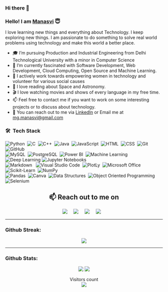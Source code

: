 ### Hi there 👋
### Hello! I am [Manasvi](https://www.linkedin.com/in/manasvi-goyal-2809/) :innocent:

I love learning new things and everything about Technology. I keep exploring new things. I am passionate to do something to solve real world problems using technology and make this world a better place. 

- :mortar_board: I’m pursuing Production and Industrial Engineering from Delhi Technological University with a minor in Computer Science
- 🌱 I’m currently fascinated with Software Development, Web Development, Cloud Computing, Open Source and Machine Learning.
- :deciduous_tree:	I actively work towards empowering women in technology and volunteer for various social causes
- :telescope: I love reading about Space and Astronomy.
- :clapper: I love watching movies and shows of every language in my free time.
- 📫 Feel free to contact me if you want to work on some interesting projects or to discuss about technology.
- :e-mail: You can reach out to me via [LinkedIn](https://www.linkedin.com/in/manasvi-goyal-2809/) or Email me at mg.manasvi@gmail.com


### 🛠 &nbsp;Tech Stack


![Python](https://img.shields.io/badge/-Python-05122A?style=flat&logo=python)&nbsp;
![C](https://img.shields.io/badge/-C-05122A?style=flat&logo=c&logoColor=white)&nbsp;
![C++](https://img.shields.io/badge/-C%2B%2B-05122A?style=flat&logo=C%2B%2B&logoColor=white)&nbsp;
![Java](https://img.shields.io/badge/-Java-05122A?style=flat&logo=java)&nbsp;
![JavaScript](https://img.shields.io/badge/-JavaScript-05122A?style=flat&logo=javascript)&nbsp;
![HTML](https://img.shields.io/badge/-HTML-05122A?style=flat&logo=HTML5)&nbsp;
![CSS](https://img.shields.io/badge/-CSS-05122A?style=flat&logo=CSS3&logoColor=1572B6)&nbsp;
![Git](https://img.shields.io/badge/-Git-05122A?style=flat&logo=git)&nbsp;
![GitHub](https://img.shields.io/badge/-GitHub-05122A?style=flat&logo=github)\
![MySQL](https://img.shields.io/badge/-MySQL-05122A?style=flat&logo=MySQL)&nbsp;
![PostgreSQL](https://img.shields.io/badge/-PostgreSQL-05122A?style=flat&logo=PostgreSQL)&nbsp;
![Power BI](https://img.shields.io/badge/-Power%20BI-05122A?style=flat&logo=PowerBI)&nbsp;
![Machine Learning](https://img.shields.io/badge/-Machine%20Learning-05122A?style=flat&logo=Mathworks&logoColor=FF9800)
![Deep Learning](https://img.shields.io/badge/-Deep%20Learning-05122A?style=flat&logo=Mathworks&logoColor=FF9800)
![Jupyter Notebooks](https://img.shields.io/badge/-Jupyter%20Notebooks-05122A?style=flat&logo=jupyter)\
![Markdown](https://img.shields.io/badge/-Markdown-05122A?style=flat&logo=markdown)&nbsp;&nbsp;
![Visual Studio Code](https://img.shields.io/badge/-Visual%20Studio%20Code-05122A?style=flat&logo=visual-studio-code&logoColor=007ACC)&nbsp;
![PlotLy](https://img.shields.io/badge/-PlotLy-05122A?style=flat&logo=plotly)&nbsp;
![Microsoft Office](https://img.shields.io/badge/-Microsoft_Office-05122A?style=flat&logo=microsoft-office)&nbsp;
![Scikit-Learn](https://img.shields.io/badge/-ScikitLearn-05122A?style=flat&logo=scikit-learn)&nbsp;
![NumPy](https://img.shields.io/badge/-NumPy-05122A?style=flat&logo=NumPy)\
![Pandas](https://img.shields.io/badge/-Pandas-05122A?style=flat&logo=Pandas)&nbsp;
![Canva](https://img.shields.io/badge/-Canva-05122A?style=flat&logo=canva)&nbsp;
![Data Structures](https://img.shields.io/badge/-Data_Structures-05122A?style=flat&logo=datas_tructures)&nbsp;
![Object Oriented Programming](https://img.shields.io/badge/-Object_Oriented_Programming-05122A?style=flat&logo=oop)&nbsp;
![Selenium](https://img.shields.io/badge/-Selenium-05122A?style=flat&logo=Selenium)&nbsp;



<h2 align="center">📫 Reach out to me on</h2>
  <p align="center">
    <a target="_blank"href="https://www.linkedin.com/in/manasvi-goyal-2809"><img src="https://img.shields.io/badge/linkedin-%230077B5.svg?&style=for-the-badge&logo=linkedin&logoColor=white" /></a>&nbsp;&nbsp;&nbsp;&nbsp;
    <a target="_blank"href="https://github.com/ManasviGoyal"><img src="https://img.shields.io/badge/GitHub-100000?style=for-the-badge&logo=github&logoColor=white" /></a>&nbsp;&nbsp;&nbsp;&nbsp;
    <a href="mailto:mg.manasvi@gmail.com?subject=Hi%20Manasvi,%20From%20Github"><img src="https://img.shields.io/badge/gmail-%23D14836.svg?&style=for-the-badge&logo=gmail&logoColor=white" /></a>&nbsp;&nbsp;&nbsp;&nbsp;
<a href="https://www.instagram.com/manasvi._.goyal/"><img src="https://img.shields.io/badge/Instagram-E4405F?style=for-the-badge&logo=instagram&logoColor=white" /></a>&nbsp;&nbsp;&nbsp;&nbsp;


---

### **Github Streak:**
<p align = "center">
  <img src = "https://github-readme-streak-stats.herokuapp.com/?user=ManasviGoyal&line_height=40&theme=dark">
</p>

---

### **Github Stats:**

<p align="center">
  
  <img src="https://github-readme-stats.vercel.app/api?username=ManasviGoyal&hide=stars&show_icons=true&line_height=48&theme=dark">
  <img src="https://github-readme-stats.vercel.app/api/top-langs/?username=ManasviGoyal&count_private=true&line_height=40&theme=dark">

</p>
  
 <p align="center"> 
  Visitors count<br>
  <img src="https://profile-counter.glitch.me/ManasviGoyal/count.svg" />
</p>
